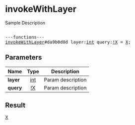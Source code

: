 # invokeWithLayer

Sample Description

<pre>

---functions---
<a href="../method/invokeWithLayer.md">invokeWithLayer</a>#da9b0d0d layer:<a href="../type/int.md">int</a> query:<a href="../type/!X.md">!X</a> = <a href="../type/X.md">X</a>;
</pre>
## Parameters

| Name | Type | Description |
|------|:----:|-------------|
| **layer** | <a href="../type/int.md">int</a> | Param description |
| **query** | <a href="../type/!X.md">!X</a> | Param description |

## Result

<a href="../type/X.md">X</a>

